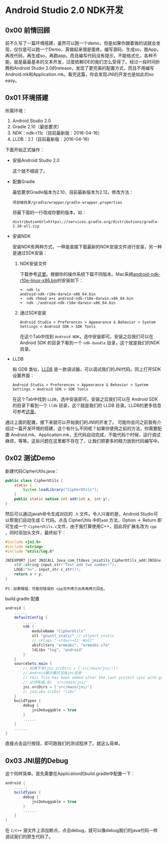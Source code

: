 # Android Studio 2.0 NDK开发

## 0x00 前情回顾

前不久写了一篇环境搭建，虽然可以跑一个demo，但是如果你跟着做的话就会发现，仅仅是可以跑一个Demo，真做起来很是蛋疼。编写源码，生成so，跑App，再改代码，再生成so，再跑app。而且编写代码没有提示，不能格式化，各种不能，就是最最基本的文本开发，过度依赖IDE的我们怎么受得了。经过一段时间折腾和Android Studio 2.0的release，发现了更完美的配置方式，而且不用编写Android.mk和Application.mk。看完这篇，你会发现JNI的开发也是如此的so easy。

## 0x01 环境搭建

所需环境：

1. Android Studio 2.0
2. Gradle 2.10（最低要求）
3. NDK：ndk-r11c（目前最新版：2016-04-16）
4. LLDB：2.1（目前最新版：2016-04-16）

下面开始正式操作：

- 安装Android Studio 2.0

	这个就不细说了。
	
- 配置Gradle

	最低要求Gradle版本为2.10，目前最新版本为2.12。修改方法：
	
	`项目根目录/gradle/wrapper/gradle-wrapper.properties`
	
	将最下面的一行改成你要的版本，如：
	
	`distributionUrl=https\://services.gradle.org/distributions/gradle-2.10-all.zip`
	
- 安装NDK

	安装NDK有两种方式，一种是直接下载最新的NDK安装文件进行安装，另一种是通过SDK安装：
	
	1. NDK安装文件
	
		下载参考[这里](http://developer.android.com/ndk/downloads/index.html)。根据你的操作系统下载不同版本。Mac系统[android-ndk-r10e-linux-x86.bin](http://dl.google.com/android/ndk/android-ndk-r10e-linux-x86.bin)的安装如下：
		
        ``` shell
        ➜  ndk ls
        android-ndk-r10e-darwin-x86_64.bin
        ➜  ndk chmod a+x android-ndk-r10e-darwin-x86_64.bin
        ➜  ndk ./android-ndk-r10e-darwin-x86_64.bin
        ```
	
	2. 通过SDK安装
	
		`Android Studio > Preferences > Appearance & Behavior > Syetem Settings > Android SDK > SDK Tools`
		
		在这个Tab中找到 `Android NDK`，选中安装即可。安装之后我们可以在 Android SDK 的目录下看到一个 `ndk-bundle` 目录，这个就是我们的NDK目录。
	
- LLDB

	和 GDB 类似，[LLDB](http://lldb.llvm.org/)  是一款调试器，可以调试我们的JNI代码。同上打开SDK设置界面：
	
	`Android Studio > Preferences > Appearance & Behavior > Syetem Settings > Android SDK > SDK Tools`
	
	在这个Tab中找到 `LLDB`，选中安装即可。安装之后我们可以在 Android SDK 的目录下看到一个 `lldb` 目录，这个就是我们的 LLDB 目录。LLDB的更多信息可参考[这里](http://lldb.llvm.org/)。
	
通过上面的配置，接下来就可以开始我们的JNI的开发了。 可能你会问之前我有介绍过一篇开发环境的搭建，这个有什么不同呢？如果你使用之前的方法，你需要配置 Android.mk、Application.mk，无代码自动完成，不能代码个时候，运行调试麻烦，等等。这些问题在这里都不存在了，让我们把更多的精力放到代码编写中。

## 0x02 测试Demo

新建代码CipherUtils.java：

``` java
public class CipherUtils {
    static {
        System.loadLibrary("CipherUtils");
    }
    public static native int add(int x, int y);
}
```

然后可以通过javah命令生成对应的 `.h` 文件。令人兴奋的是，Android Studio可以帮我们自动生成 C 代码。点击 CipherUtils 中的`add` 方法，Option ＋ Return 即可生成一个 `CipherUtils.c`文件，由于我打算使用C++，因此将扩展名改为 `cpp` ，同时添加头文件，最终如下：

``` c++
#include <jni.h>
#include <string>
#include "utils/log.h"

JNIEXPORT jint JNICALL Java_com_ttdevs_jniutils_CipherUtils_add(JNIEnv *env, jclass type, jint x, jint y) {
    std::string input_str("Test add two number!");
    LOGE("%s", input_str.c_str());
    return x + y;
}
```

`PS：如果报错，可是将错误的 cpp文件拷贝出来再拷贝回去。`

build.gradle 配置

``` gradle
android {
    ......
    defaultConfig {
        ......
        ndk {
            moduleName "CipherUtils"
            stl "gnustl_static" // stlport_static
            // cFlags "-std=c++11 -Wall"
            abiFilters "armeabi", "armeabi-v7a"
            ldLibs "log", "android"
        }
    }
    sourceSets.main {
        // 如果不写(jni.srcDirs = ['src/main/jni/'])
        // Android展示模式没有jni目录
        // this file has been added after the last project sync with gradle
        // 必须有值,如: 'src/main/jni/'
        jni.srcDirs = ['src/main/jni/']
        // jniLibs.srcDir "libs"
    }
    buildTypes {
        debug {
            jniDebuggable = true
        }
        ......
    }
    ......
}
```

直接点击运行按钮，即可跑我们的测试程序了。就这么简单。

## 0x03 JNI层的Debug

这个同样简单。首先需要在Application的build.gradle中配置一下：

``` gradle
android {
    ......
    buildTypes {
        debug {
            jniDebuggable = true
        }
        ......
    }
}
```

在 `C/C++` 源文件上添加断点，点击debug，就可以像debug我们的java代码一样调试我们的原生代码了。
